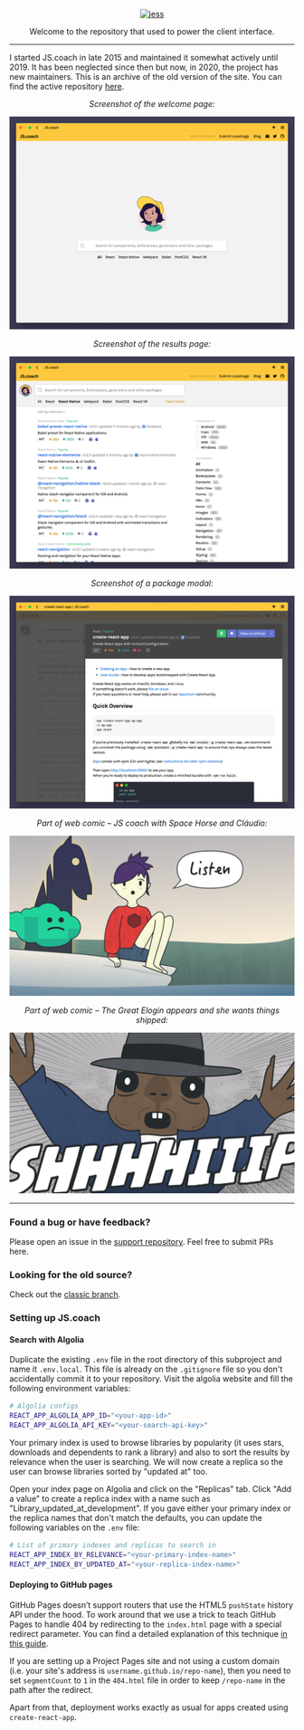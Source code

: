 <p align="center">
  <a href="https://js.coach/">
    <img alt="jess" src="src/images/jess.svg" width="190" height="190">
  </a>
</p>

<p align="center">
  Welcome to the repository that used to power the client interface.
</p>

---

I started JS.coach in late 2015 and maintained it somewhat actively until 2019.
It has been neglected since then but now, in 2020, the project has new maintainers.
This is an archive of the old version of the site.
You can find the active repository [here](https://github.com/jscoach/server).

<p align="center"><em>Screenshot of the welcome page:</em></p>

![Screenshot of the welcome page](./archive/screenshot-welcome.png)

<p align="center"><em>Screenshot of the results page:</em></p>

![Screenshot of the results page](./archive/screenshot-results.png)

<p align="center"><em>Screenshot of a package modal:</em></p>

![Screenshot of a package modal](./archive/screenshot-package.png)

<p align="center"><em>Part of web comic – JS coach with Space Horse and Cláudio:</em></p>

![Part of web comic](./archive/js-coach-with-space-horse.png)

<p align="center"><em>Part of web comic – The Great Elogin appears and she wants things shipped:</em></p>

![Part of web comic](./archive/the-great-elogin.png)

---

### Found a bug or have feedback?

Please open an issue in the [support repository](https://github.com/jscoach/support).
Feel free to submit PRs here.

### Looking for the old source?

Check out the [classic branch](https://github.com/jscoach/support/tree/classic/project).

### Setting up JS.coach

#### Search with Algolia

Duplicate the existing `.env` file in the root directory of this subproject and name it `.env.local`.
This file is already on the `.gitignore` file so you don't accidentally commit it to your repository.
Visit the algolia website and fill the following environment variables:

```bash
# Algolia configs
REACT_APP_ALGOLIA_APP_ID="<your-app-id>"
REACT_APP_ALGOLIA_API_KEY="<your-search-api-key>"
```

Your primary index is used to browse libraries by popularity
(it uses stars, downloads and dependents to rank a library)
and also to sort the results by relevance when the user is searching.
We will now create a replica so the user can browse libraries sorted by "updated at" too.

Open your index page on Algolia and click on the "Replicas" tab.
Click "Add a value" to create a replica index with a name such as "Library_updated_at_development".
If you gave either your primary index or the replica names that don't match the defaults,
you can update the following variables on the `.env` file:

```bash
# List of primary indexes and replicas to search in
REACT_APP_INDEX_BY_RELEVANCE="<your-primary-index-name>"
REACT_APP_INDEX_BY_UPDATED_AT="<your-replica-index-name>"
```

#### Deploying to GitHub pages

GitHub Pages doesn’t support routers that use the HTML5 `pushState` history API under the hood.
To work around that we use a trick to teach GitHub Pages to handle 404 by redirecting to the `index.html` page with a special redirect parameter.
You can find a detailed explanation of this technique [in this guide](https://github.com/rafrex/spa-github-pages).

If you are setting up a Project Pages site and not using a custom domain (i.e. your site's address is `username.github.io/repo-name`),
then you need to set `segmentCount` to `1` in the `404.html` file in order to keep `/repo-name` in the path after the redirect.

Apart from that, deployment works exactly as usual for apps created using `create-react-app`.
